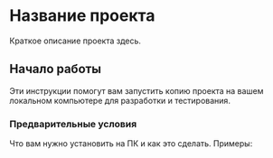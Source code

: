 # Название проекта

Краткое описание проекта здесь.

## Начало работы

Эти инструкции помогут вам запустить копию проекта на вашем локальном компьютере для разработки и тестирования.

### Предварительные условия

Что вам нужно установить на ПК и как это сделать. Примеры:
